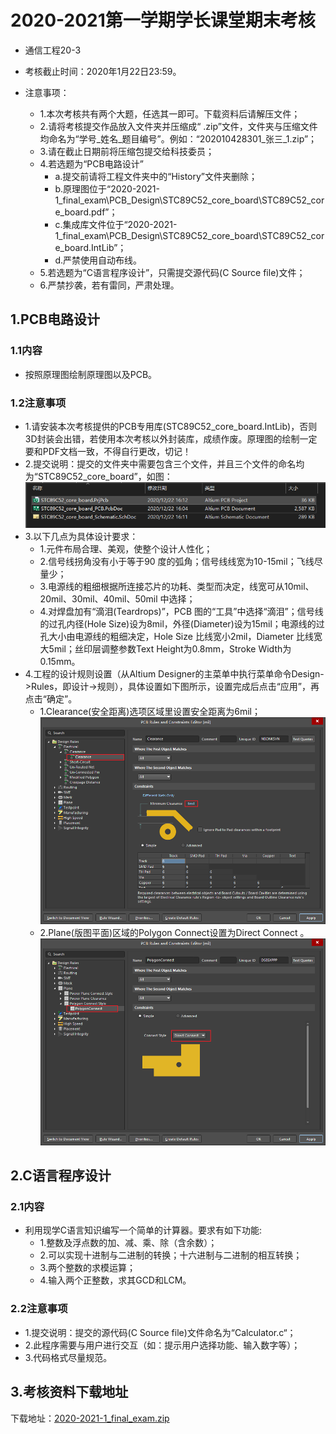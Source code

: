 # 2020-2021第一学期学长课堂期末考核

- 通信工程20-3

- 考核截止时间：2020年1月22日23:59。

- 注意事项：
  - 1.本次考核共有两个大题，任选其一即可。下载资料后请解压文件；
  - 2.请将考核提交作品放入文件夹并压缩成“ .zip”文件，文件夹与压缩文件均命名为“学号_姓名_题目编号”。例如：“202010428301_张三_1.zip”；
  - 3.请在截止日期前将压缩包提交给科技委员；
  - 4.若选题为“PCB电路设计”
    - a.提交前请将工程文件夹中的“History”文件夹删除；
    - b.原理图位于“2020-2021-1_final_exam\PCB_Design\STC89C52_core_board\STC89C52_core_board.pdf”；
    - c.集成库文件位于“2020-2021-1_final_exam\PCB_Design\STC89C52_core_board\STC89C52_core_board.IntLib”；
    - d.严禁使用自动布线。
  - 5.若选题为“C语言程序设计”，只需提交源代码(C Source file)文件；
  - 6.严禁抄袭，若有雷同，严肃处理。

## 1.PCB电路设计

### 1.1内容

- 按照原理图绘制原理图以及PCB。

### 1.2注意事项

- 1.请安装本次考核提供的PCB专用库(STC89C52_core_board.IntLib)，否则3D封装会出错，若使用本次考核以外封装库，成绩作废。原理图的绘制一定要和PDF文档一致，不得自行更改，切记！
- 2.提交说明：提交的文件夹中需要包含三个文件，并且三个文件的命名均为“STC89C52_core_board”，如图：
![3_fiels](data/img/2020-12-22_16-25-57_img.png)
- 3.以下几点为具体设计要求：
  - 1.元件布局合理、美观，使整个设计人性化；
  - 2.信号线拐角没有小于等于90 度的弧角；信号线线宽为10-15mil；飞线尽量少；
  - 3.电源线的粗细根据所连接芯片的功耗、类型而决定，线宽可从10mil、20mil、30mil、40mil、50mil 中选择；
  - 4.对焊盘加有“滴泪(Teardrops)”，PCB 图的“工具”中选择“滴泪”；信号线的过孔内径(Hole Size)设为8mil，外径(Diameter)设为15mil；电源线的过孔大小由电源线的粗细决定，Hole Size 比线宽小2mil，Diameter 比线宽大5mil；丝印层调整参数Text Height为0.8mm，Stroke Width为0.15mm。
- 4.工程的设计规则设置（从Altium Designer的主菜单中执行菜单命令Design->Rules，即设计->规则），具体设置如下图所示，设置完成后点击“应用”，再点击“确定”。
  - 1.Clearance(安全距离)选项区域里设置安全距离为6mil；
![Clearance](data/img/2020-12-22_16-30-40_PCB_Rules_and_Constraints_Editor.png)
  - 2.Plane(版图平面)区域的Polygon Connect设置为Direct Connect 。
![Polygon Connect](data/img/2020-12-22_16-31-31_PCB_Rules_and_Constraints_Editor.png)

## 2.C语言程序设计

### 2.1内容

- 利用现学C语言知识编写一个简单的计算器。要求有如下功能:
  - 1.整数及浮点数的加、减、乘、除（含余数）；
  - 2.可以实现十进制与二进制的转换；十六进制与二进制的相互转换；
  - 3.两个整数的求模运算；
  - 4.输入两个正整数，求其GCD和LCM。

### 2.2注意事项

- 1.提交说明：提交的源代码(C Source file)文件命名为“Calculator.c“；
- 2.此程序需要与用户进行交互（如：提示用户选择功能、输入数字等）；
- 3.代码格式尽量规范。

## 3.考核资料下载地址

下载地址：[2020-2021-1_final_exam.zip](https://cs-ans.chaoxing.com/download/5651a542ee6e8fee9d4151162760fbf7)
